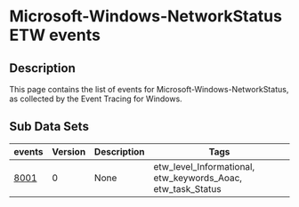 # Microsoft-Windows-NetworkStatus ETW events

## Description
This page contains the list of events for Microsoft-Windows-NetworkStatus, as collected by the Event Tracing for Windows.

## Sub Data Sets
|events|Version|Description|Tags|
|---|---|---|---|
|[8001](events/event-8001.md)|0|None|etw_level_Informational, etw_keywords_Aoac, etw_task_Status|
